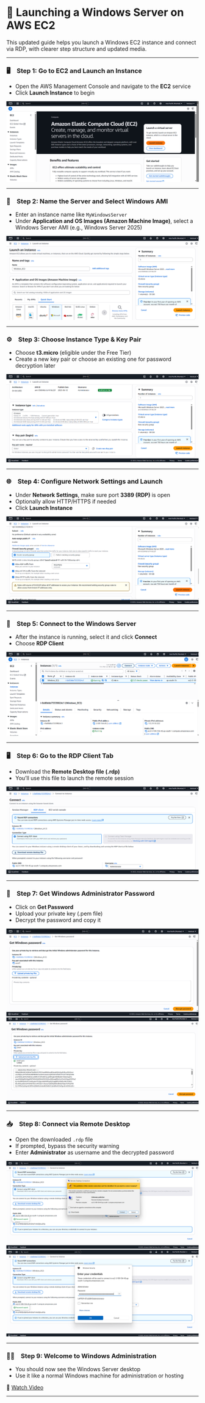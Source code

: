 # 🚀 Launching a Windows Server on AWS EC2

This updated guide helps you launch a Windows EC2 instance and connect via RDP, with clearer step structure and updated media.

---

### 🖥️  **Step 1: Go to EC2 and Launch an Instance**
- Open the AWS Management Console and navigate to the **EC2** service  
- Click **Launch Instance** to begin  

![Step 1](./IMG/s0.png)

---

### 🪪  **Step 2: Name the Server and Select Windows AMI**
- Enter an instance name like `MyWindowsServer`  
- Under **Application and OS Images (Amazon Machine Image)**, select a Windows Server AMI (e.g., Windows Server 2025)  

![Step 2](./IMG/s1.png)

---

### ⚙️  **Step 3: Choose Instance Type & Key Pair**
- Choose **t3.micro** (eligible under the Free Tier)  
- Create a new key pair or choose an existing one for password decryption later  

![Step 3](./IMG/s2.png)

---

### 🌐  **Step 4: Configure Network Settings and Launch**
- Under **Network Settings**, make sure port **3389 (RDP)** is open  
- Optionally allow HTTP/HTTPS if needed  
- Click **Launch Instance**  

![Step 4](./IMG/s3.png)

---

### 🔗  **Step 5: Connect to the Windows Server**
- After the instance is running, select it and click **Connect**  
- Choose **RDP Client**  

![Step 5](./IMG/s4.png)

---

### 🖥️  **Step 6: Go to the RDP Client Tab**
- Download the **Remote Desktop file (.rdp)**  
- You’ll use this file to launch the remote session  

![Step 6](./IMG/s5.png)

---

### 🔐  **Step 7: Get Windows Administrator Password**
- Click on **Get Password**  
- Upload your private key (.pem file)  
- Decrypt the password and copy it  

![Upload Key](./IMG/s6.png)  
![Decrypt Password](./IMG/s7.png)

---

### 📥  **Step 8: Connect via Remote Desktop**
- Open the downloaded `.rdp` file  
- If prompted, bypass the security warning  
- Enter **Administrator** as username and the decrypted password  

![Security Warning](./IMG/s8.png)  
![Login Screen](./IMG/s9.png)

---

### 🧑‍💼  **Step 9: Welcome to Windows Administration**
- You should now see the Windows Server desktop  
- Use it like a normal Windows machine for administration or hosting  

🎥 [Watch Video](https://drive.google.com/file/d/1SLiuOaVYLcNS3qfGUvHFU9Sa4ZcCK3cH/view)


---
